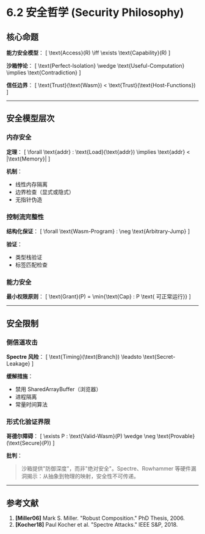 # 6.2 安全哲学 (Security Philosophy)

## 核心命题

**能力安全模型**：
\[
\text{Access}(R) \iff \exists \text{Capability}(R)
\]

**沙箱悖论**：
\[
\text{Perfect-Isolation} \wedge \text{Useful-Computation} \implies \text{Contradiction}
\]

**信任边界**：
\[
\text{Trust}(\text{Wasm}) < \text{Trust}(\text{Host-Functions})
\]

---

## 安全模型层次

### 内存安全

**定理**：
\[
\forall \text{addr} : \text{Load}(\text{addr}) \implies \text{addr} < |\text{Memory}|
\]

**机制**：

- 线性内存隔离
- 边界检查（显式或隐式）
- 无指针伪造

### 控制流完整性

**结构化保证**：
\[
\forall \text{Wasm-Program} : \neg \text{Arbitrary-Jump}
\]

**验证**：

- 类型栈验证
- 标签匹配检查

### 能力安全

**最小权限原则**：
\[
\text{Grant}(P) = \min\{\text{Cap} : P \text{ 可正常运行}\}
\]

---

## 安全限制

### 侧信道攻击

**Spectre 风险**：
\[
\text{Timing}(\text{Branch}) \leadsto \text{Secret-Leakage}
\]

**缓解措施**：

- 禁用 SharedArrayBuffer（浏览器）
- 进程隔离
- 常量时间算法

### 形式化验证界限

**哥德尔障碍**：
\[
\exists P : \text{Valid-Wasm}(P) \wedge \neg \text{Provable}(\text{Secure}(P))
\]

**批判**：
> 沙箱提供"防御深度"，而非"绝对安全"。Spectre、Rowhammer 等硬件漏洞揭示：从抽象到物理的映射，安全性不可传递。

---

## 参考文献

1. **[Miller06]** Mark S. Miller. "Robust Composition." PhD Thesis, 2006.
2. **[Kocher18]** Paul Kocher et al. "Spectre Attacks." IEEE S&P, 2018.
